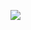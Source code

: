 


<p align="center">

[![](https://files.catbox.moe/vk67yn.png)](https://rentry.co/given)
</p>

<p align="center"> 

